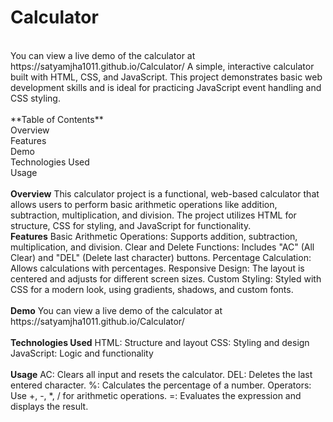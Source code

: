 <h1>Calculator</h1>

<br>
You can view a live demo of the calculator at https://satyamjha1011.github.io/Calculator/
<be>
A simple, interactive calculator built with HTML, CSS, and JavaScript. This project demonstrates basic web development skills and is ideal for practicing JavaScript event handling and CSS styling.
<br><br>
**Table of Contents**<br>
Overview<br>
Features<br>
Demo<br>
Technologies Used<br>
Usage<br>
<br><be>
<b>Overview</b>
This calculator project is a functional, web-based calculator that allows users to perform basic arithmetic operations like addition, subtraction, multiplication, and division. The project utilizes HTML for structure, CSS for styling, and JavaScript for functionality.
<br><be>
<b>Features</b>
Basic Arithmetic Operations: Supports addition, subtraction, multiplication, and division.
Clear and Delete Functions: Includes "AC" (All Clear) and "DEL" (Delete last character) buttons.
Percentage Calculation: Allows calculations with percentages.
Responsive Design: The layout is centered and adjusts for different screen sizes.
Custom Styling: Styled with CSS for a modern look, using gradients, shadows, and custom fonts.
<br><br>
<b>Demo</b>
You can view a live demo of the calculator at https://satyamjha1011.github.io/Calculator/
<br><br>
<b>Technologies Used</b>
HTML: Structure and layout
CSS: Styling and design
JavaScript: Logic and functionality
<br><br>
<b>Usage</b>
AC: Clears all input and resets the calculator.
DEL: Deletes the last entered character.
%: Calculates the percentage of a number.
Operators: Use +, -, *, / for arithmetic operations.
=: Evaluates the expression and displays the result.
